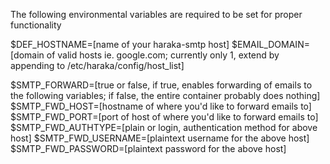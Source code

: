 The following environmental variables are required to be set for proper functionality

$DEF_HOSTNAME=[name of your haraka-smtp host]
$EMAIL_DOMAIN=[domain of valid hosts ie. google.com; currently only 1, extend by appending to /etc/haraka/config/host_list]

$SMTP_FORWARD=[true or false, if true, enables forwarding of emails to the following variables; if false, the entire container probably does nothing]
$SMTP_FWD_HOST=[hostname of where you'd like to forward emails to]
$SMTP_FWD_PORT=[port of host of where you'd like to forward emails to]
$SMTP_FWD_AUTHTYPE=[plain or login, authentication method for above host]
$SMTP_FWD_USERNAME=[plaintext username for the above host]
$SMTP_FWD_PASSWORD=[plaintext password for the above host]